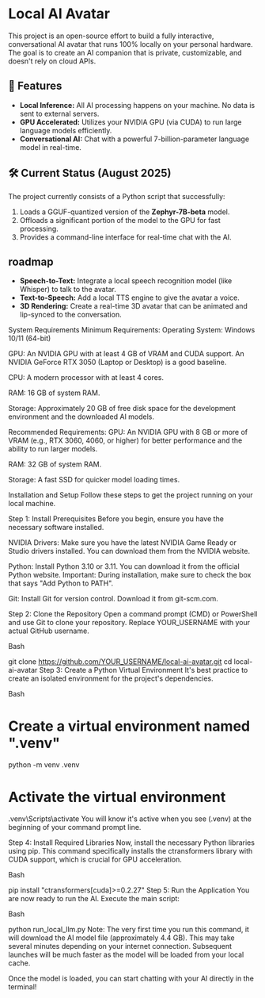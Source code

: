 # Local AI Avatar

This project is an open-source effort to build a fully interactive, conversational AI avatar that runs 100% locally on your personal hardware. The goal is to create an AI companion that is private, customizable, and doesn't rely on cloud APIs.

## 🚀 Features

* **Local Inference:** All AI processing happens on your machine. No data is sent to external servers.
* **GPU Accelerated:** Utilizes your NVIDIA GPU (via CUDA) to run large language models efficiently.
* **Conversational AI:** Chat with a powerful 7-billion-parameter language model in real-time.

## 🛠️ Current Status (August 2025)

The project currently consists of a Python script that successfully:
1.  Loads a GGUF-quantized version of the **Zephyr-7B-beta** model.
2.  Offloads a significant portion of the model to the GPU for fast processing.
3.  Provides a command-line interface for real-time chat with the AI.

##  roadmap

* **Speech-to-Text:** Integrate a local speech recognition model (like Whisper) to talk to the avatar.
* **Text-to-Speech:** Add a local TTS engine to give the avatar a voice.
* **3D Rendering:** Create a real-time 3D avatar that can be animated and lip-synced to the conversation.

System Requirements
Minimum Requirements:
Operating System: Windows 10/11 (64-bit)

GPU: An NVIDIA GPU with at least 4 GB of VRAM and CUDA support. An NVIDIA GeForce RTX 3050 (Laptop or Desktop) is a good baseline.

CPU: A modern processor with at least 4 cores.

RAM: 16 GB of system RAM.

Storage: Approximately 20 GB of free disk space for the development environment and the downloaded AI models.

Recommended Requirements:
GPU: An NVIDIA GPU with 8 GB or more of VRAM (e.g., RTX 3060, 4060, or higher) for better performance and the ability to run larger models.

RAM: 32 GB of system RAM.

Storage: A fast SSD for quicker model loading times.

Installation and Setup
Follow these steps to get the project running on your local machine.

Step 1: Install Prerequisites
Before you begin, ensure you have the necessary software installed.

NVIDIA Drivers: Make sure you have the latest NVIDIA Game Ready or Studio drivers installed. You can download them from the NVIDIA website.

Python: Install Python 3.10 or 3.11. You can download it from the official Python website. Important: During installation, make sure to check the box that says "Add Python to PATH".

Git: Install Git for version control. Download it from git-scm.com.

Step 2: Clone the Repository
Open a command prompt (CMD) or PowerShell and use Git to clone your repository. Replace YOUR_USERNAME with your actual GitHub username.

Bash

git clone https://github.com/YOUR_USERNAME/local-ai-avatar.git
cd local-ai-avatar
Step 3: Create a Python Virtual Environment
It's best practice to create an isolated environment for the project's dependencies.

Bash

# Create a virtual environment named ".venv"
python -m venv .venv

# Activate the virtual environment
.venv\Scripts\activate
You will know it's active when you see (.venv) at the beginning of your command prompt line.

Step 4: Install Required Libraries
Now, install the necessary Python libraries using pip. This command specifically installs the ctransformers library with CUDA support, which is crucial for GPU acceleration.

Bash

pip install "ctransformers[cuda]>=0.2.27"
Step 5: Run the Application
You are now ready to run the AI. Execute the main script:

Bash

python run_local_llm.py
Note: The very first time you run this command, it will download the AI model file (approximately 4.4 GB). This may take several minutes depending on your internet connection. Subsequent launches will be much faster as the model will be loaded from your local cache.

Once the model is loaded, you can start chatting with your AI directly in the terminal!
